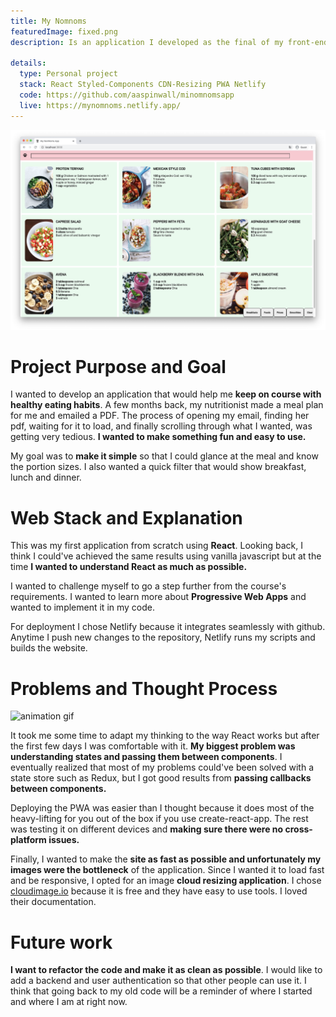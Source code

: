 ```yaml
---
title: My Nomnoms
featuredImage: fixed.png
description: Is an application I developed as the final of my front-end bootcamp at Concordia. I built it from scratch using React and deployed a <b>Progressive Web App</b> that is compatible with <b>mobile devices</b>.

details:
  type: Personal project
  stack: React Styled-Components CDN-Resizing PWA Netlify
  code: https://github.com/aaspinwall/minomnomsapp
  live: https://mynomnoms.netlify.app/
---
```


![Results page](screen.png "Results page")

# Project Purpose and Goal

I wanted to develop an application that would help me **keep on course with healthy eating habits**. A few months back, my nutritionist made a meal plan for me and emailed a PDF. The process of opening my email, finding her pdf, waiting for it to load, and finally scrolling through what I wanted, was getting very tedious. **I wanted to make something fun and easy to use.**

My goal was to **make it simple** so that I could glance at the meal and know the portion sizes. I also wanted a quick filter that would show breakfast, lunch and dinner.

# Web Stack and Explanation

This was my first application from scratch using **React**. Looking back, I think I could've achieved the same results using vanilla javascript but at the time **I wanted to understand React as much as possible.**

I wanted to challenge myself to go a step further from the course's requirements. I wanted to learn more about **Progressive Web Apps** and wanted to implement it in my code.

For deployment I chose Netlify because it integrates seamlessly with github. Anytime I push new changes to the repository, Netlify runs my scripts and builds the website.

# Problems and Thought Process

<img src=/recording.gif alt='animation gif' title='pwa' class='gif' />

It took me some time to adapt my thinking to the way React works but after the first few days I was comfortable with it. **My biggest problem was understanding states and passing them between components**. I eventually realized that most of my problems could've been solved with a state store such as Redux, but I got good results from **passing callbacks between components.**

Deploying the PWA was easier than I thought because it does most of the heavy-lifting for you out of the box if you use create-react-app. The rest was testing it on different devices and **making sure there were no cross-platform issues.**

Finally, I wanted to make the **site as fast as possible and unfortunately my images were the bottleneck** of the application. Since I wanted it to load fast and be responsive, I opted for an image **cloud resizing application**. I chose [cloudimage.io](https://www.cloudimage.io/en/home) because it is free and they have easy to use tools. I loved their documentation.

# Future work

**I want to refactor the code and make it as clean as possible**. I would like to add a backend and user authentication so that other people can use it. I think that going back to my old code will be a reminder of where I started and where I am at right now.

